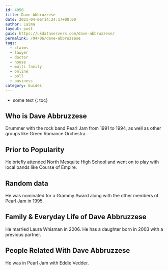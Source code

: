 ```yaml
---
id: 4050
title: Dave Abbruzzese
date: 2021-04-06T14:24:17+00:00
author: Laima
layout: post
guid: https://ukdataservers.com/dave-abbruzzese/
permalink: /04/06/dave-abbruzzese
tags:
  - claims
  - lawyer
  - doctor
  - house
  - multi family
  - online
  - poll
  - business
category: Guides
---
```


* some text
{: toc}


## Who is Dave Abbruzzese
                  
                  
                  
Drummer with the rock band Pearl Jam from 1991 to 1994, as well as other groups like Green Romance Orchestra.
                  
              
            
              
            
                
                
                
## Prior to Popularity
                  
                  
                  
He briefly attended North Mesquite High School and went on to play with local bands like Course of Empire.
                  
              
            
              
            
                
                
                
## Random data
                  
                  
                  
He was nominated for a Grammy Award along with the other members of Pearl Jam in 1995.
                  
              
            
              
            
                
                
                
## Family & Everyday Life of Dave Abbruzzese
                  
                  
                  
He married Laura Whisman in 2006. He has a daughter born in 2003 with a previous partner.
                  
              
            
              
            
                
                
                
## People Related With Dave Abbruzzese
                  
                  
                  
He was in Pearl Jam with Eddie Vedder.
                  
              
            
              
            
                
              
            
              
              
            
            
              
            
          
          
          